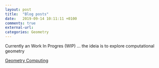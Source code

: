 ```yaml
---
layout: post
title:  "Blog posts"
date:   2019-09-14 10:11:11 +0100
comments: true
external-url:
categories: Geometry
---
```


Currently an Work In Progres (WIP) ... the ideia is to explore computational geometry 

[Geometry Computing](https://github.com/NelsonBilber/geometric.computing)